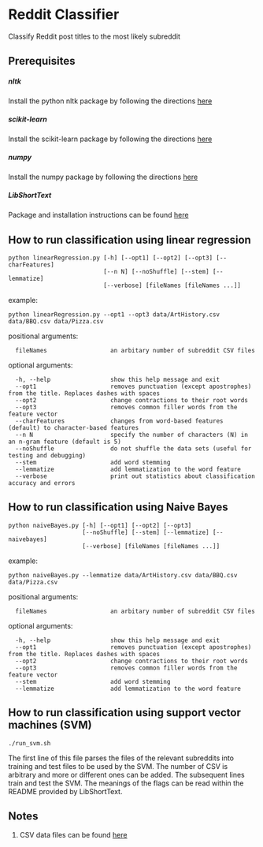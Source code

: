 Reddit Classifier
=================
Classify Reddit post titles to the most likely subreddit

## Prerequisites
##### nltk
Install the python nltk package by following the directions [here](http://www.nltk.org/install.html)
##### scikit-learn
Install the scikit-learn package by following the directions [here](http://scikit-learn.org/stable/install.html)
##### numpy
Install the numpy package by following the directions [here](http://www.numpy.org)
##### LibShortText
Package and installation instructions can be found [here](http://www.csie.ntu.edu.tw/~cjlin/libshorttext/)


## How to run classification using linear regression
```
python linearRegression.py [-h] [--opt1] [--opt2] [--opt3] [--charFeatures]
                           [--n N] [--noShuffle] [--stem] [--lemmatize]
                           [--verbose] [fileNames [fileNames ...]]
```
example:
```
python linearRegression.py --opt1 --opt3 data/ArtHistory.csv data/BBQ.csv data/Pizza.csv
```

positional arguments:
```
  fileNames                  an arbitary number of subreddit CSV files
```
optional arguments:
```
  -h, --help                 show this help message and exit
  --opt1                     removes punctuation (except apostrophes) from the title. Replaces dashes with spaces
  --opt2                     change contractions to their root words
  --opt3                     removes common filler words from the feature vector
  --charFeatures             changes from word-based features (default) to character-based features
  --n N                      specify the number of characters (N) in an n-gram feature (default is 5)
  --noShuffle                do not shuffle the data sets (useful for testing and debugging)
  --stem                     add word stemming
  --lemmatize                add lemmatization to the word feature
  --verbose                  print out statistics about classification accuracy and errors
```

## How to run classification using Naive Bayes
```
python naiveBayes.py [-h] [--opt1] [--opt2] [--opt3]
                     [--noShuffle] [--stem] [--lemmatize] [--naivebayes]
                     [--verbose] [fileNames [fileNames ...]]
```
example:
```
python naiveBayes.py --lemmatize data/ArtHistory.csv data/BBQ.csv data/Pizza.csv
```

positional arguments:
```
  fileNames                  an arbitary number of subreddit CSV files
```
optional arguments:
```
  -h, --help                 show this help message and exit
  --opt1                     removes punctuation (except apostrophes) from the title. Replaces dashes with spaces
  --opt2                     change contractions to their root words
  --opt3                     removes common filler words from the feature vector
  --stem                     add word stemming
  --lemmatize                add lemmatization to the word feature
```

## How to run classification using support vector machines (SVM)
```
./run_svm.sh
```
The first line of this file parses the files of the relevant subreddits into training and test files to be used by the SVM. The number of CSV is arbitrary and more or different ones can be added.
The subsequent lines train and test the SVM. The meanings of the flags can be read within the README provided by LibShortText.

## Notes
1) CSV data files can be found [here](https://github.com/umbrae/reddit-top-2.5-million)
